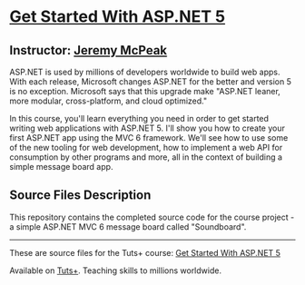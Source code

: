 # [Get Started With ASP.NET 5][published url]
## Instructor: [Jeremy McPeak][instructor url]

ASP.NET is used by millions of developers worldwide to build web apps. With each release, Microsoft  changes ASP.NET for the better and version 5 is no exception. Microsoft says that this upgrade make "ASP.NET leaner, more modular, cross-platform, and cloud optimized."

In this course, you'll learn everything you need in order to get started writing web applications with ASP.NET 5. I'll show you how to create your first ASP.NET app using the MVC 6 framework. We'll see how to use some of the new tooling for web development, how to implement a web API for consumption by other programs and more, all in the context of building a simple message board app.


## Source Files Description

This repository contains the completed source code for the course project - a simple ASP.NET MVC 6 message board called "Soundboard".

------

These are source files for the Tuts+ course: [Get Started With ASP.NET 5][published url]

Available on [Tuts+](https://tutsplus.com). Teaching skills to millions worldwide.

[published url]: https://code.tutsplus.com/courses/get-started-with-aspnet-5
[instructor url]: https://tutsplus.com/authors/jeremy-mcpeak

